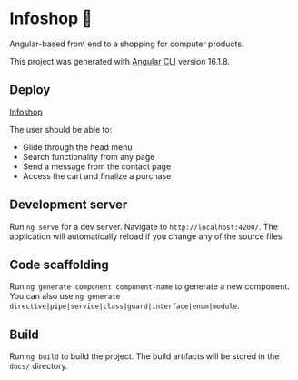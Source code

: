 # Infoshop 🛒

Angular-based front end to a shopping  for computer products.

This project was generated with [Angular CLI](https://github.com/angular/angular-cli) version 16.1.8.

## Deploy
[Infoshop](https://queite.github.io/infoshop/products)

The user should be able to:
* Glide through the head menu
* Search functionality from any page
* Send a message from the contact page
* Access the cart and finalize a purchase

## Development server

Run `ng serve` for a dev server. Navigate to `http://localhost:4200/`. The application will automatically reload if you change any of the source files.

## Code scaffolding

Run `ng generate component component-name` to generate a new component. You can also use `ng generate directive|pipe|service|class|guard|interface|enum|module`.

## Build

Run `ng build` to build the project. The build artifacts will be stored in the `docs/` directory.
